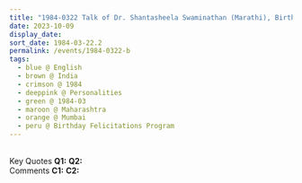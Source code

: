 ```yaml
---
title: "1984-0322 Talk of Dr. Shantasheela Swaminathan (Marathi), Birthday Felicitations Program, Sri Shanmukhananda Chandrasekarendra Saraswathi Auditorium, Vile Parle, Juhu, Mumbai, Maharashtra, India"
date: 2023-10-09
display_date: 
sort_date: 1984-03-22.2
permalink: /events/1984-0322-b
tags:
  - blue @ English
  - brown @ India
  - crimson @ 1984
  - deeppink @ Personalities
  - green @ 1984-03
  - maroon @ Maharashtra
  - orange @ Mumbai
  - peru @ Birthday Felicitations Program
---
```


<br>

<wave-list>
  <list-title color="DarkSeaGreen" width="55">Key Quotes</list-title>
  <list-item color="BlanchedAlmond" width="280"><b>Q1:</b> <i></i></list-item>
  <list-item color="Lavender" width="280"><b>Q2:</b> <i></i></list-item>
</wave-list>

<br>

<wave-list>
  <list-title color="DarkSeaGreen" width="55">Comments</list-title>
  <list-item color="BlanchedAlmond" width="280"><b>C1:</b> <i></i></list-item>
  <list-item color="Lavender" width="280"><b>C2:</b> <i></i></list-item>
</wave-list>
